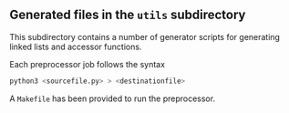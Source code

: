 ## Generated files in the `utils` subdirectory

This subdirectory contains a number of generator scripts for generating linked lists and accessor functions.

Each preprocessor job follows the syntax
```bash
python3 <sourcefile.py> > <destinationfile>
```
A `Makefile` has been provided to run the preprocessor.
